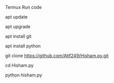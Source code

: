 Termux Run code 

apt update

apt upgrade 

apt install git 

apt install python

git clone https://github.com/Atif249/Hisham.py.git

cd Hisham.py

python hisham.py
